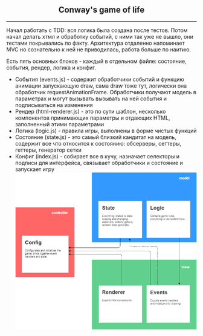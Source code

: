 <h2 align="center">Conway's game of life</h2>
<hr>
<p>
  Начал работать с TDD: вся логика была создана после тестов. Потом начал делать хтмл и обработку событий, с ними так уже не вышло, они тестами покрывались по факту.
  Архитектура отдаленно напоминает MVC но сознательно к ней не приводилась, работа больше по наитию.
</p>
<p>
   Есть пять основных блоков - каждый в отдельном файле: состояние, события, рендер, логика и конфиг.
</p>
  <ul>
    <li>
      События (events.js) - содержит обработчики событий и функцию анимации запускающую draw, сама draw тоже тут, логически она обработчик requestAnimationFrame. Обработчики получают модель в параметрах и могут вызывать вызывать на ней события и подписываться на изменения
    </li> 
    <li>
      Рендер (html-renderer.js) - это по сути шаблон, несколько компонентов принимающих параметры и отдающих HTML, заполненный этими параметрами
    </li>
    <li>
      Логика (logic.js) - правила игры, выполнены в форме чистых функций
    </li>
    <li>
      Состояние (state.js) - это самый близкий кандитат на модель, содержит все что относится к состоянию: обсерверы, сеттеры, геттеры, генератор сетки
    </li>
    <li>
      Конфиг (index.js) - собирает все в кучу, назначает селекторы и подписи для интерфейса, связывает обработчики и состояние и запускает игру
    </li>
    <img src="Diagram.png" alt="architecture">
  </ul>
 
  
